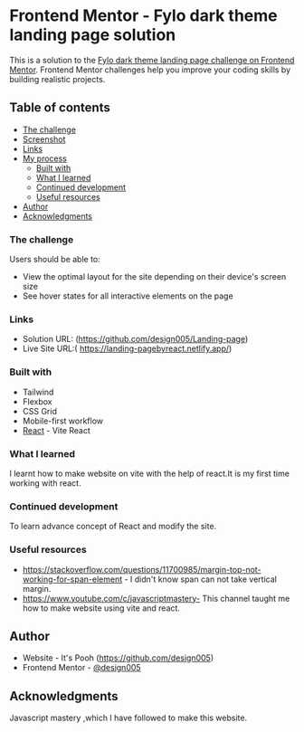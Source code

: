 # Frontend Mentor - Fylo dark theme landing page solution

This is a solution to the [Fylo dark theme landing page challenge on Frontend Mentor](https://www.frontendmentor.io/challenges/fylo-dark-theme-landing-page-5ca5f2d21e82137ec91a50fd). Frontend Mentor challenges help you improve your coding skills by building realistic projects. 

## Table of contents

  - [The challenge](#the-challenge)
  - [Screenshot](#screenshot)
  - [Links](#links)
- [My process](#my-process)
  - [Built with](#built-with)
  - [What I learned](#what-i-learned)
  - [Continued development](#continued-development)
  - [Useful resources](#useful-resources)
- [Author](#author)
- [Acknowledgments](#acknowledgments)

### The challenge

Users should be able to:

- View the optimal layout for the site depending on their device's screen size
- See hover states for all interactive elements on the page

### Links

- Solution URL: (https://github.com/design005/Landing-page)
- Live Site URL:( https://landing-pagebyreact.netlify.app/)


### Built with

- Tailwind
- Flexbox
- CSS Grid
- Mobile-first workflow
- [React](https://vitejs.dev/) - Vite React


### What I learned

I learnt how to make website on vite with the help of react.It is my first time working with react.

### Continued development

To learn advance concept of React and modify the site.


### Useful resources

- https://stackoverflow.com/questions/11700985/margin-top-not-working-for-span-element - I didn't know span can not take vertical margin.
- https://www.youtube.com/c/javascriptmastery- This channel taught me how to make website using  vite and react.

## Author

- Website - It's Pooh (https://github.com/design005)
- Frontend Mentor - [@design005](https://www.frontendmentor.io/profile/design005)

## Acknowledgments
Javascript mastery ,which I have followed to make this website.

